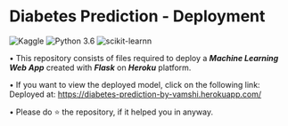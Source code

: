 # Diabetes Prediction - Deployment
![Kaggle](https://img.shields.io/badge/Dataset-Kaggle-blue.svg) ![Python 3.6](https://img.shields.io/badge/Python-3.8-brightgreen.svg) ![scikit-learnn](https://img.shields.io/badge/Library-Scikit_Learn-orange.svg)

• This repository consists of files required to deploy a ___Machine Learning Web App___ created with ___Flask___ on ___Heroku___ platform.

• If you want to view the deployed model, click on the following link:<br />
Deployed at: https://diabetes-prediction-by-vamshi.herokuapp.com/

• Please do ⭐ the repository, if it helped you in anyway.

